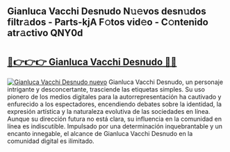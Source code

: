 ## Gianluca Vacchi Desnudo N𝚞𝚎vos desn𝚞dos filtr𝚊dos - Parts-kjA F𝚘tos vid𝚎o - C𝚘ntenido atr𝚊ctivo QNY0d

# <h2><a href="http://mb7fyk.tromn.icu/?c=Gianluca+Vacchi+Desnudo">🔗👉👉👉 Gianluca Vacchi Desnudo 🔗🔗</a></h2>

[![Gianluca Vacchi Desnudo nuevo](https://i.imgur.com/pEAQMta.gif)](http://mb7fyk.tromn.icu/?c=Gianluca+Vacchi+Desnudo)
Gianluca Vacchi Desnudo, un personaje intrigante y desconcertante, trasciende las etiquetas simples. Su uso pionero de los medios digitales para la autorrepresentación ha cautivado y enfurecido a los espectadores, encendiendo debates sobre la identidad, la expresión artística y la naturaleza evolutiva de las sociedades en línea. Aunque su dirección futura no está clara, su influencia en la comunidad en línea es indiscutible. Impulsado por una determinación inquebrantable y un encanto innegable, el alcance de Gianluca Vacchi Desnudo en la comunidad digital es ilimitado.
